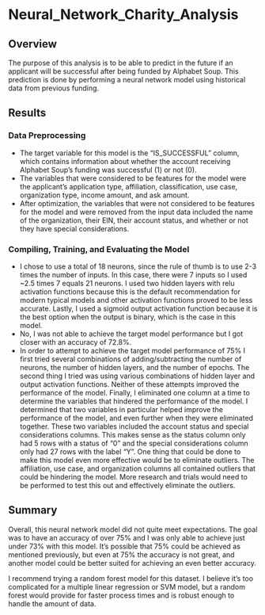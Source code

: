 # Neural_Network_Charity_Analysis

## Overview

The purpose of this analysis is to be able to predict in the future if an applicant will be successful after being funded by Alphabet Soup. This prediction is done by performing a neural network model using historical data from previous funding.

## Results

### Data Preprocessing

-	The target variable for this model is the “IS_SUCCESSFUL” column, which contains information about whether the account receiving Alphabet Soup’s funding was successful (1) or not (0).
-	The variables that were considered to be features for the model were the applicant’s application type, affiliation, classification, use case, organization type, income amount, and ask amount.
-	After optimization, the variables that were not considered to be features for the model and were removed from the input data included the name of the organization, their EIN, their account status, and whether or not they have special considerations.

### Compiling, Training, and Evaluating the Model

-	I chose to use a total of 18 neurons, since the rule of thumb is to use 2-3 times the number of inputs. In this case, there were 7 inputs so I used ~2.5 times 7 equals 21 neurons. I used two hidden layers with relu activation functions because this is the default recommendation for modern typical models and other activation functions proved to be less accurate. Lastly, I used a sigmoid output activation function because it is the best option when the output is binary, which is the case in this model.
-	No, I was not able to achieve the target model performance but I got closer with an accuracy of 72.8%.
-	In order to attempt to achieve the target model performance of 75% I first tried several combinations of adding/subtracting the number of neurons, the number of hidden layers, and the number of epochs. The second thing I tried was using various combinations of hidden layer and output activation functions. Neither of these attempts improved the performance of the model. Finally, I eliminated one column at a time to determine the variables that hindered the performance of the model. I determined that two variables in particular helped improve the performance of the model, and even further when they were eliminated together. These two variables included the account status and special considerations columns. This makes sense as the status column only had 5 rows with a status of “0” and the special considerations column only had 27 rows with the label “Y”. One thing that could be done to make this model even more effective would be to eliminate outliers. The affiliation, use case, and organization columns all contained outliers that could be hindering the model. More research and trials would need to be performed to test this out and effectively eliminate the outliers.

## Summary

Overall, this neural network model did not quite meet expectations. The goal was to have an accuracy of over 75% and I was only able to achieve just under 73% with this model. It’s possible that 75% could be achieved as mentioned previously, but even at 75% the accuracy is not great, and another model could be better suited for achieving an even better accuracy.

I recommend trying a random forest model for this dataset. I believe it’s too complicated for a multiple linear regression or SVM model, but a random forest would provide for faster process times and is robust enough to handle the amount of data. 

